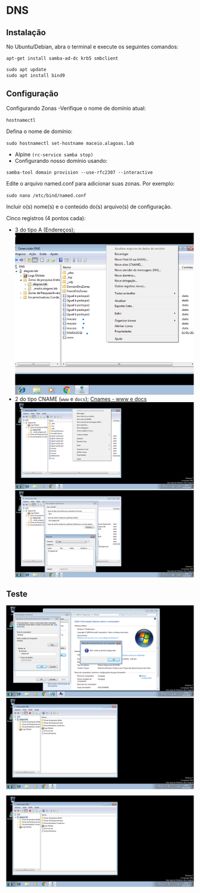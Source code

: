 # DNS

## Instalação
No Ubuntu/Debian, abra o terminal e execute os seguintes comandos:
```
apt-get install samba-ad-dc krb5 smbclient

```

```
sudo apt update
sudo apt install bind9
```

## Configuração
Configurando Zonas
 -Verifique o nome de domínio atual:

`hostnamectl`

Defina o nome de domínio:

`sudo hostnamectl set-hostname maceio.alagoas.lab`

- Alpine `(rc-service samba stop)`
- Configurando nosso domínio usando:
```
samba-tool domain provision --use-rfc2307 --interactive
```
  
Edite o arquivo named.conf para adicionar suas zonas. Por exemplo:



`sudo nano /etc/bind/named.conf`

Incluir o(s) nome(s) e o conteúdo do(s) arquivo(s) de configuração.

Cinco registros (4 pontos cada):

- 3 do tipo A (Endereços);
![Tipo A](https://github.com/PolianaR/asa-2023-2-2bim/blob/main/tipo%20A.png)
- 2 do tipo CNAME (`www` e `docs`);
[Cnames - www e docs](https://github.com/PolianaR/asa-2023-2-2bim/blob/main/cname%20docs%20e%20www.png)
  ![Cnames](https://github.com/PolianaR/asa-2023-2-2bim/blob/main/cname%20www.png)
  ![Criando](https://github.com/PolianaR/asa-2023-2-2bim/blob/main/docs%20cname.png)
## Teste
![Domain](https://github.com/PolianaR/asa-2023-2-2bim/blob/main/dominio%20no%20win7.png)
![Dns](https://github.com/PolianaR/asa-2023-2-2bim/blob/main/dns.png)

![Acessando o DNS](https://github.com/PolianaR/asa-2023-2-2bim/blob/main/dns.png)
